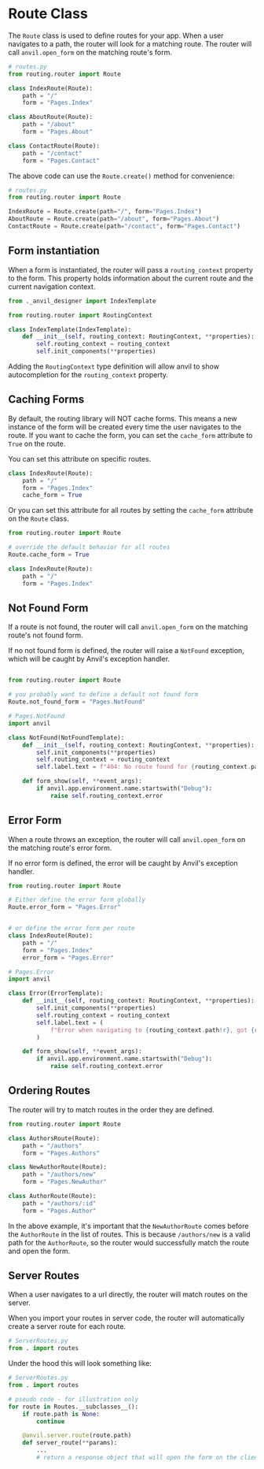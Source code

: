 # Route Class

The `Route` class is used to define routes for your app. When a user navigates to a path, the router will look for a matching route. The router will call `anvil.open_form` on the matching route's form.

```python
# routes.py
from routing.router import Route

class IndexRoute(Route):
    path = "/"
    form = "Pages.Index"

class AboutRoute(Route):
    path = "/about"
    form = "Pages.About"

class ContactRoute(Route):
    path = "/contact"
    form = "Pages.Contact"
```

The above code can use the `Route.create()` method for convenience:

```python
# routes.py
from routing.router import Route

IndexRoute = Route.create(path="/", form="Pages.Index")
AboutRoute = Route.create(path="/about", form="Pages.About")
ContactRoute = Route.create(path="/contact", form="Pages.Contact")
```

## Form instantiation

When a form is instantiated, the router will pass a `routing_context` property to the form. This property holds information about the current route and the current navigation context.

```python
from ._anvil_designer import IndexTemplate

from routing.router import RoutingContext

class IndexTemplate(IndexTemplate):
    def __init__(self, routing_context: RoutingContext, **properties):
        self.routing_context = routing_context
        self.init_components(**properties)

```

Adding the `RoutingContext` type definition will allow anvil to show autocompletion for the `routing_context` property.

## Caching Forms

By default, the routing library will NOT cache forms. This means a new instance of the form will be created every time the user navigates to the route. If you want to cache the form, you can set the `cache_form` attribute to `True` on the route.

You can set this attribute on specific routes.

```python
class IndexRoute(Route):
    path = "/"
    form = "Pages.Index"
    cache_form = True
```

Or you can set this attribute for all routes by setting the `cache_form` attribute on the `Route` class.

```python
from routing.router import Route

# override the default behavior for all routes
Route.cache_form = True

class IndexRoute(Route):
    path = "/"
    form = "Pages.Index"
```

## Not Found Form

If a route is not found, the router will call `anvil.open_form` on the matching route's not found form.

If no not found form is defined, the router will raise a `NotFound` exception, which will be caught by Anvil's exception handler.

```python

from routing.router import Route

# you probably want to define a default not found form
Route.not_found_form = "Pages.NotFound"

```


```python
# Pages.NotFound
import anvil

class NotFound(NotFoundTemplate):
    def __init__(self, routing_context: RoutingContext, **properties):
        self.init_components(**properties)
        self.routing_context = routing_context
        self.label.text = f"404: No route found for {routing_context.path!r}"

    def form_show(self, **event_args):
        if anvil.app.environment.name.startswith("Debug"):
            raise self.routing_context.error

```


## Error Form

When a route throws an exception, the router will call `anvil.open_form` on the matching route's error form.

If no error form is defined, the error will be caught by Anvil's exception handler.

```python
from routing.router import Route

# Either define the error form globally
Route.error_form = "Pages.Error"


# or define the error form per route
class IndexRoute(Route):
    path = "/"
    form = "Pages.Index"
    error_form = "Pages.Error"

```

```python
# Pages.Error
import anvil

class Error(ErrorTemplate):
    def __init__(self, routing_context: RoutingContext, **properties):
        self.init_components(**properties)
        self.routing_context = routing_context
        self.label.text = (
            f"Error when navigating to {routing_context.path!r}, got {routing_context.error!r}"
        )

    def form_show(self, **event_args):
        if anvil.app.environment.name.startswith("Debug"):
            raise self.routing_context.error

```

## Ordering Routes

The router will try to match routes in the order they are defined.

```python
from routing.router import Route

class AuthorsRoute(Route):
    path = "/authors"
    form = "Pages.Authors"

class NewAuthorRoute(Route):
    path = "/authors/new"
    form = "Pages.NewAuthor"

class AuthorRoute(Route):
    path = "/authors/:id"
    form = "Pages.Author"

```

In the above example, it's important that the `NewAuthorRoute` comes before the `AuthorRoute` in the list of routes. This is because `/authors/new` is a valid path for the `AuthorRoute`, so the router would successfully match the route and open the form.

## Server Routes

When a user navigates to a url directly, the router will match routes on the server. 

When you import your routes in server code, the router will automatically create a server route for each route.

```python
# ServerRoutes.py
from . import routes
```

Under the hood this will look something like:

```python
# ServerRoutes.py
from . import routes

# pseudo code - for illustration only
for route in Routes.__subclasses__():
    if route.path is None:
        continue

    @anvil.server.route(route.path)
    def server_route(**params):
        ...
        # return a response object that will open the form on the client

```



